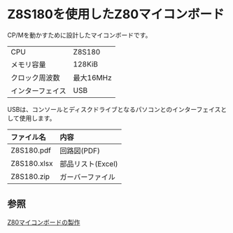 # Z8S180を使用したZ80マイコンボード

CP/Mを動かすために設計したマイコンボードです。

|||
|:--|:-|
|CPU|Z8S180|
|メモリ容量|128KiB|
|クロック周波数|最大16MHz|
|インターフェイス|USB|

USBは、コンソールとディスクドライブとなるパソコンとのインターフェイスとして使用します。

|ファイル名|内容|
|:---------|:---|
|Z8S180.pdf|回路図(PDF)|
|Z8S180.xlsx|部品リスト(Excel)|
|Z8S180.zip|ガーバーファイル|

## 参照

[Z80マイコンボードの製作](https://tech.nosuz.jp/2016/08/z80-cpu-borad/)

